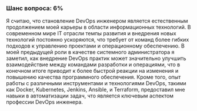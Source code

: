 ### Шанс вопроса: 6%

Я считаю, что становление DevOps инженером является естественным продолжением моей карьеры в области информационных технологий. В современном мире IT отрасли темпы развития и внедрения новых технологий постоянно ускоряются, что требует от команд более гибких подходов к управлению проектами и операционному обеспечению. В моей предыдущей роли в качестве системного администратора я заметил, как внедрение DevOps практик может значительно улучшить взаимодействие между командами разработки и операциями, что в конечном итоге приводит к более быстрой реакции на изменения и повышению качества программного обеспечения. Кроме того, опыт работы с различными инструментами и технологиями DevOps, такими как Docker, Kubernetes, Jenkins, Ansible, и Terraform, предоставил мне навыки в автоматизации задач, что является ключевым аспектом профессии DevOps инженера.